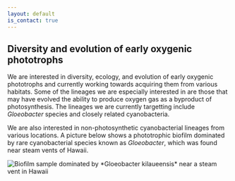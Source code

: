```yaml
---
layout: default
is_contact: true
---
```


## Diversity and evolution of early oxygenic phototrophs

We are interested in diversity, ecology, and evolution of early oxygenic phototrophs and currently working towards acquiring them from various habitats.
Some of the lineages we are especially interested in are those that may have evolved the ability to produce oxygen gas as a byproduct of photosynthesis.
The lineages we are currently targetting include *Gloeobacter* species and closely related cyanobacteria. 

We are also interested in non-photosynthetic cyanobacterial lineages from various locations. A picture below shows a phototrophic biofilm dominated by rare cyanobacterial species known as *Gloeobacter*, which was found near steam vents of Hawaii.

<img src="images/gloeo.png" alt="Biofilm sample dominated by *Gloeobacter kilaueensis* near a steam vent in Hawaii" title="Biofilm sample dominated by *Gloeobacter kilaueensis* near a steam vent in Hawaii">
